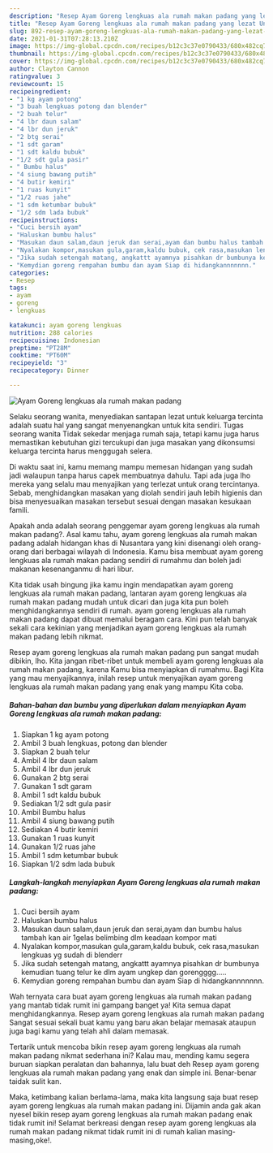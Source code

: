 ```yaml
---
description: "Resep Ayam Goreng lengkuas ala rumah makan padang yang lezat Untuk Jualan"
title: "Resep Ayam Goreng lengkuas ala rumah makan padang yang lezat Untuk Jualan"
slug: 892-resep-ayam-goreng-lengkuas-ala-rumah-makan-padang-yang-lezat-untuk-jualan
date: 2021-01-31T07:28:13.210Z
image: https://img-global.cpcdn.com/recipes/b12c3c37e0790433/680x482cq70/ayam-goreng-lengkuas-ala-rumah-makan-padang-foto-resep-utama.jpg
thumbnail: https://img-global.cpcdn.com/recipes/b12c3c37e0790433/680x482cq70/ayam-goreng-lengkuas-ala-rumah-makan-padang-foto-resep-utama.jpg
cover: https://img-global.cpcdn.com/recipes/b12c3c37e0790433/680x482cq70/ayam-goreng-lengkuas-ala-rumah-makan-padang-foto-resep-utama.jpg
author: Clayton Cannon
ratingvalue: 3
reviewcount: 15
recipeingredient:
- "1 kg ayam potong"
- "3 buah lengkuas potong dan blender"
- "2 buah telur"
- "4 lbr daun salam"
- "4 lbr dun jeruk"
- "2 btg serai"
- "1 sdt garam"
- "1 sdt kaldu bubuk"
- "1/2 sdt gula pasir"
- " Bumbu halus"
- "4 siung bawang putih"
- "4 butir kemiri"
- "1 ruas kunyit"
- "1/2 ruas jahe"
- "1 sdm ketumbar bubuk"
- "1/2 sdm lada bubuk"
recipeinstructions:
- "Cuci bersih ayam"
- "Haluskan bumbu halus"
- "Masukan daun salam,daun jeruk dan serai,ayam dan bumbu halus tambah kan air 1gelas belimbing dlm keadaan kompor mati"
- "Nyalakan kompor,masukan gula,garam,kaldu bubuk, cek rasa,masukan lengkuas yg sudah di blenderr"
- "Jika sudah setengah matang, angkattt ayamnya pisahkan dr bumbunya kemudian tuang telur ke dlm ayam ungkep dan gorengggg....."
- "Kemydian goreng rempahan bumbu dan ayam Siap di hidangkannnnnnn."
categories:
- Resep
tags:
- ayam
- goreng
- lengkuas

katakunci: ayam goreng lengkuas 
nutrition: 288 calories
recipecuisine: Indonesian
preptime: "PT28M"
cooktime: "PT60M"
recipeyield: "3"
recipecategory: Dinner

---
```



![Ayam Goreng lengkuas ala rumah makan padang](https://img-global.cpcdn.com/recipes/b12c3c37e0790433/680x482cq70/ayam-goreng-lengkuas-ala-rumah-makan-padang-foto-resep-utama.jpg)

Selaku seorang wanita, menyediakan santapan lezat untuk keluarga tercinta adalah suatu hal yang sangat menyenangkan untuk kita sendiri. Tugas seorang  wanita Tidak sekedar menjaga rumah saja, tetapi kamu juga harus memastikan kebutuhan gizi tercukupi dan juga masakan yang dikonsumsi keluarga tercinta harus menggugah selera.

Di waktu  saat ini, kamu memang mampu memesan hidangan yang sudah jadi walaupun tanpa harus capek membuatnya dahulu. Tapi ada juga lho mereka yang selalu mau menyajikan yang terlezat untuk orang tercintanya. Sebab, menghidangkan masakan yang diolah sendiri jauh lebih higienis dan bisa menyesuaikan masakan tersebut sesuai dengan masakan kesukaan famili. 



Apakah anda adalah seorang penggemar ayam goreng lengkuas ala rumah makan padang?. Asal kamu tahu, ayam goreng lengkuas ala rumah makan padang adalah hidangan khas di Nusantara yang kini disenangi oleh orang-orang dari berbagai wilayah di Indonesia. Kamu bisa membuat ayam goreng lengkuas ala rumah makan padang sendiri di rumahmu dan boleh jadi makanan kesenanganmu di hari libur.

Kita tidak usah bingung jika kamu ingin mendapatkan ayam goreng lengkuas ala rumah makan padang, lantaran ayam goreng lengkuas ala rumah makan padang mudah untuk dicari dan juga kita pun boleh menghidangkannya sendiri di rumah. ayam goreng lengkuas ala rumah makan padang dapat dibuat memalui beragam cara. Kini pun telah banyak sekali cara kekinian yang menjadikan ayam goreng lengkuas ala rumah makan padang lebih nikmat.

Resep ayam goreng lengkuas ala rumah makan padang pun sangat mudah dibikin, lho. Kita jangan ribet-ribet untuk membeli ayam goreng lengkuas ala rumah makan padang, karena Kamu bisa menyiapkan di rumahmu. Bagi Kita yang mau menyajikannya, inilah resep untuk menyajikan ayam goreng lengkuas ala rumah makan padang yang enak yang mampu Kita coba.

<!--inarticleads1-->

##### Bahan-bahan dan bumbu yang diperlukan dalam menyiapkan Ayam Goreng lengkuas ala rumah makan padang:

1. Siapkan 1 kg ayam potong
1. Ambil 3 buah lengkuas, potong dan blender
1. Siapkan 2 buah telur
1. Ambil 4 lbr daun salam
1. Ambil 4 lbr dun jeruk
1. Gunakan 2 btg serai
1. Gunakan 1 sdt garam
1. Ambil 1 sdt kaldu bubuk
1. Sediakan 1/2 sdt gula pasir
1. Ambil  Bumbu halus
1. Ambil 4 siung bawang putih
1. Sediakan 4 butir kemiri
1. Gunakan 1 ruas kunyit
1. Gunakan 1/2 ruas jahe
1. Ambil 1 sdm ketumbar bubuk
1. Siapkan 1/2 sdm lada bubuk




<!--inarticleads2-->

##### Langkah-langkah menyiapkan Ayam Goreng lengkuas ala rumah makan padang:

1. Cuci bersih ayam
1. Haluskan bumbu halus
1. Masukan daun salam,daun jeruk dan serai,ayam dan bumbu halus tambah kan air 1gelas belimbing dlm keadaan kompor mati
1. Nyalakan kompor,masukan gula,garam,kaldu bubuk, cek rasa,masukan lengkuas yg sudah di blenderr
1. Jika sudah setengah matang, angkattt ayamnya pisahkan dr bumbunya kemudian tuang telur ke dlm ayam ungkep dan gorengggg.....
1. Kemydian goreng rempahan bumbu dan ayam Siap di hidangkannnnnnn.




Wah ternyata cara buat ayam goreng lengkuas ala rumah makan padang yang mantab tidak rumit ini gampang banget ya! Kita semua dapat menghidangkannya. Resep ayam goreng lengkuas ala rumah makan padang Sangat sesuai sekali buat kamu yang baru akan belajar memasak ataupun juga bagi kamu yang telah ahli dalam memasak.

Tertarik untuk mencoba bikin resep ayam goreng lengkuas ala rumah makan padang nikmat sederhana ini? Kalau mau, mending kamu segera buruan siapkan peralatan dan bahannya, lalu buat deh Resep ayam goreng lengkuas ala rumah makan padang yang enak dan simple ini. Benar-benar taidak sulit kan. 

Maka, ketimbang kalian berlama-lama, maka kita langsung saja buat resep ayam goreng lengkuas ala rumah makan padang ini. Dijamin anda gak akan nyesel bikin resep ayam goreng lengkuas ala rumah makan padang enak tidak rumit ini! Selamat berkreasi dengan resep ayam goreng lengkuas ala rumah makan padang nikmat tidak rumit ini di rumah kalian masing-masing,oke!.

